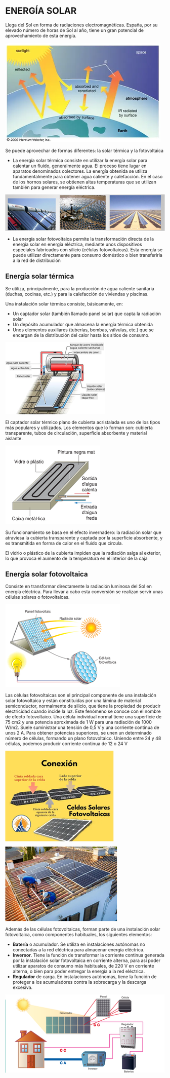 # ENERGÍA SOLAR

Llega del Sol en forma de radiaciones electromagnéticas. España, por su elevado número de horas de Sol al año, tiene un gran potencial de aprovechamiento de esta energía.

![imagen](img/2022-10-12-16-32-29.png)

Se puede aprovechar de formas diferentes: la solar térmica y la fotovoltaica

- La energía solar térmica consiste en utilizar la energía solar para calentar un fluido, generalmente agua. El proceso tiene lugar en aparatos denominados colectores. La energía obtenida se utiliza fundamentalmente para obtener agua caliente y calefacción. En el caso de los hornos solares, se obtienen altas temperaturas que se utilizan también para generar energía eléctrica.

![imagen](img/2022-10-12-16-32-21.png)

- La energía solar fotovoltaica permite la transformación directa de la energía solar en energía eléctrica, mediante unos dispositivos especiales fabricados con silicio (células fotovoltaicas). Esta energía se puede utilizar directamente para consumo doméstico o bien transferirla a la red de distribución

## Energía solar térmica

Se utiliza, principalmente, para la producción de agua caliente sanitaria (duchas, cocinas, etc.) y para la calefacción de viviendas y piscinas.

Una instalación solar térmica consiste, básicamente, en:

-	Un captador solar (también llamado panel solar) que capta la radiación solar
- Un depósito acumulador que almacena la energía térmica obtenida
- Unos elementos auxiliares (tuberías, bombas, válvulas, etc.) que se encargan de la distribución del calor hasta los sitios de consumo.

![imagen](img/2022-10-12-16-32-12.png)

El captador solar térmico plano de cubierta acristalada es uno de los tipos más populares y utilizados. Los elementos que lo forman son: cubierta transparente, tubos de circulación, superficie absorbente y material aislante.

![imagen](img/2022-10-12-16-31-50.png)

Su funcionamiento se basa en el efecto invernadero: la radiación solar que atraviesa la cubierta transparente y captada por la superficie absorbente, y es transmitida en forma de calor en el fluido que circula.

El vidrio o plástico de la cubierta impiden que la radiación salga al exterior, lo que provoca el aumento de la temperatura en el interior de la caja

## Energía solar fotovoltaica

Consiste en transformar directamente la radiación luminosa del Sol en energía eléctrica. Para llevar a cabo esta conversión se realizan servir unas células solares o fotovoltaicas.

![imagen](img/2022-10-12-16-31-44.png)

Las células fotovoltaicas son el principal componente de una instalación solar fotovoltaica y están constituidas por una lámina de material semiconductor, normalmente de silicio, que tiene la propiedad de producir electricidad cuando incide la luz. Este fenómeno se conoce con el nombre de efecto fotovoltaico.
Una célula individual normal tiene una superficie de 75 cm2 y una potencia aproximada de 1 W para una radiación de 1000 W/m2. Suele suministrar una tensión de 0,5 V y una corriente continua de unos 2 A.
Para obtener potencias superiores, se unen un determinado número de células, formando un plano fotovoltaico. Uniendo entre 24 y 48 células, podemos producir corriente continua de 12 o 24 V

![imagen](img/2022-10-12-16-31-37.png)

 ![imagen](img/2022-10-12-16-31-15.png)

Además de las células fotovoltaicas, forman parte de una instalación solar fotovoltaica, como componentes habituales, los siguientes elementos:

- **Batería** o acumulador. Se utiliza en instalaciones autónomas no conectadas a la red eléctrica para almacenar energía eléctrica.
- **Inversor**. Tiene la función de transformar la corriente continua generada por la instalación solar fotovoltaica en corriente alterna, para así poder utilizar aparatos de consumo más habituales, de 220 V en corriente alterna, o bien para poder entregar la energía a la red eléctrica.
- **Regulador** de carga. En instalaciones autónomas, tiene la función de proteger a los acumuladores contra la sobrecarga y la descarga excesiva.

![imagen](img/2022-10-12-16-31-11.png)
